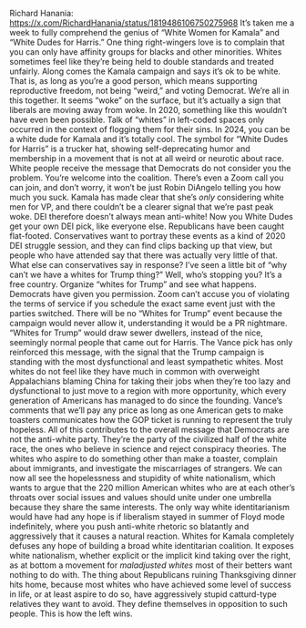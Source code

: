 
Richard Hanania: https://x.com/RichardHanania/status/1819486106750275968
It’s taken me a week to fully comprehend the genius of “White Women for Kamala” and “White Dudes for Harris.” One thing right-wingers love is to complain that you can only have affinity groups for blacks and other minorities. Whites sometimes feel like they’re being held to double standards and treated unfairly. Along comes the Kamala campaign and says it’s ok to be white. That is, as long as you’re a good person, which means supporting reproductive freedom, not being “weird,” and voting Democrat. We’re all in this together. It seems “woke” on the surface, but it’s actually a sign that liberals are moving away from woke. In 2020, something like this wouldn’t have even been possible. Talk of “whites” in left-coded spaces only occurred in the context of flogging them for their sins. In 2024, you can be a white dude for Kamala and it’s totally cool. The symbol for “White Dudes for Harris” is a trucker hat, showing self-deprecating humor and membership in a movement that is not at all weird or neurotic about race. White people receive the message that Democrats do not consider you the problem. You’re welcome into the coalition. There’s even a Zoom call you can join, and don’t worry, it won’t be just Robin DiAngelo telling you how much you suck. Kamala has made clear that she’s *only* considering white men for VP, and there couldn’t be a clearer signal that we’re past peak woke. DEI therefore doesn’t always mean anti-white! Now you White Dudes get your own DEI pick, like everyone else. Republicans have been caught flat-footed. Conservatives want to portray these events as a kind of 2020 DEI struggle session, and they can find clips backing up that view, but people who have attended say that there was actually very little of that. What else can conservatives say in response? I’ve seen a little bit of “why can’t we have a whites for Trump thing?” Well, who’s stopping you? It’s a free country. Organize “whites for Trump” and see what happens. Democrats have given you permission. Zoom can’t accuse you of violating the terms of service if you schedule the exact same event just with the parties switched. There will be no “Whites for Trump” event because the campaign would never allow it, understanding it would be a PR nightmare. “Whites for Trump” would draw sewer dwellers, instead of the nice, seemingly normal people that came out for Harris. The Vance pick has only reinforced this message, with the signal that the Trump campaign is standing with the most dysfunctional and least sympathetic whites. Most whites do not feel like they have much in common with overweight Appalachians blaming China for taking their jobs when they’re too lazy and dysfunctional to just move to a region with more opportunity, which every generation of Americans has managed to do since the founding. Vance’s comments that we’ll pay any price as long as one American gets to make toasters communicates how the GOP ticket is running to represent the truly hopeless. All of this contributes to the overall message that Democrats are not the anti-white party. They’re the party of the civilized half of the white race, the ones who believe in science and reject conspiracy theories. The whites who aspire to do something other than make a toaster, complain about immigrants, and investigate the miscarriages of strangers. We can now all see the hopelessness and stupidity of white nationalism, which wants to argue that the 220 million American whites who are at each other’s throats over social issues and values should unite under one umbrella because they share the same interests. The only way white identitarianism would have had any hope is if liberalism stayed in summer of Floyd mode indefinitely, where you push anti-white rhetoric so blatantly and aggressively that it causes a natural reaction. Whites for Kamala completely defuses any hope of building a broad white identitarian coalition. It exposes white nationalism, whether explicit or the implicit kind taking over the right, as at bottom a movement for *maladjusted whites* most of their betters want nothing to do with. The thing about Republicans ruining Thanksgiving dinner hits home, because most whites who have achieved some level of success in life, or at least aspire to do so, have aggressively stupid catturd-type relatives they want to avoid. They define themselves in opposition to such people. This is how the left wins.